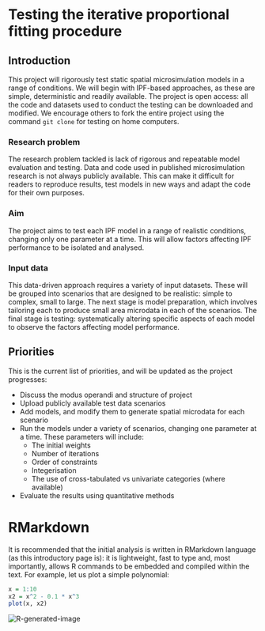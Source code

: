 Testing the iterative proportional fitting procedure
========

Introduction
----------
This project will rigorously test static spatial microsimulation models in a range of conditions. We will begin with IPF-based approaches, as these are simple, deterministic and readily available. The project is open access: all the code and datasets used to conduct the testing can be downloaded and modified. We encourage others to fork the entire project using the command `git clone` for testing on home computers. 

### Research problem
The research problem tackled is lack of rigorous and repeatable model evaluation and testing. Data and code used in published microsimulation research is not always publicly available. This can make it difficult for readers to reproduce results, test models in new ways and adapt the code for their own purposes. 

### Aim
The project aims to test each IPF model in a range of realistic conditions, changing only one parameter at a time. This will allow factors affecting IPF performance to be isolated and analysed.

### Input data
This data-driven approach requires a variety of input datasets. These will be grouped into scenarios that are designed to be realistic: simple to complex, small to large. The next stage is model preparation, which involves tailoring each to produce small area microdata in each of the scenarios. The final stage is testing: systematically altering specific aspects of each model to observe the factors affecting model performance.

Priorities
----------------
This is the current list of priorities, and will be updated as the project progresses:

* Discuss the modus operandi and structure of project
* Upload publicly available test data scenarios
* Add models, and modify them to generate spatial microdata for each scenario
* Run the models under a variety of scenarios, changing one parameter at a time. These parameters will include:
  * The initial weights
  * Number of iterations
  * Order of constraints
  * Integerisation
  * The use of cross-tabulated vs univariate categories (where available)
* Evaluate the results using quantitative methods

RMarkdown
=======
It is recommended that the initial analysis is written in RMarkdown language (as this introductory page is): it is lightweight, fast to type and, most importantly, allows R commands to be embedded and compiled within the text. For example, let us plot a simple polynomial:


```r
x = 1:10
x2 = x^2 - 0.1 * x^3
plot(x, x2)
```

![R-generated-image](https://github.com/Robinlovelace/IPF-performance-testing/blob/master/figure/unnamed-chunk-1.png)





